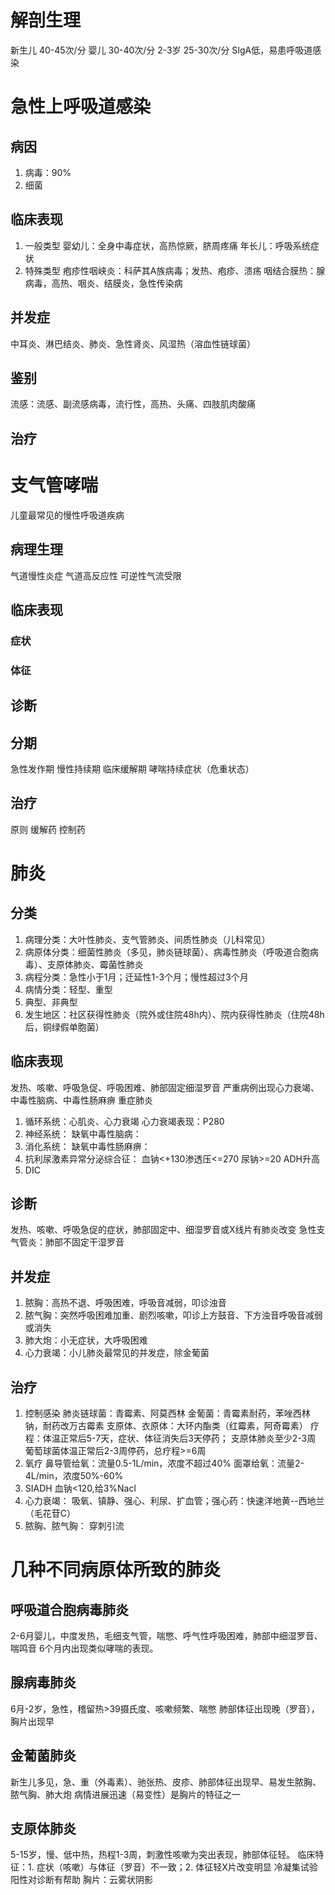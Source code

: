 # 解剖生理
新生儿 40-45次/分
婴儿 30-40次/分
2-3岁 25-30次/分
SIgA低，易患呼吸道感染
# 急性上呼吸道感染
## 病因
1. 病毒：90%
2. 细菌
## 临床表现
1. 一般类型
婴幼儿：全身中毒症状，高热惊厥，脐周疼痛
年长儿：呼吸系统症状
2. 特殊类型
	疱疹性咽峡炎：科萨其A族病毒；发热、疱疹、溃疡
	咽结合膜热：腺病毒，高热、咽炎、结膜炎，急性传染病
## 并发症
中耳炎、淋巴结炎、肺炎、急性肾炎、风湿热（溶血性链球菌）
## 鉴别
流感：流感、副流感病毒，流行性，高热、头痛、四肢肌肉酸痛
## 治疗

# 支气管哮喘
儿童最常见的慢性呼吸道疾病
## 病理生理
气道慢性炎症
气道高反应性
可逆性气流受限
## 临床表现
### 症状

### 体征

## 诊断
## 分期
急性发作期
慢性持续期
临床缓解期
哮喘持续症状（危重状态）
## 治疗
原则
缓解药
控制药

# 肺炎
## 分类
1. 病理分类：大叶性肺炎、支气管肺炎、间质性肺炎（儿科常见）
2. 病原体分类：细菌性肺炎（多见，肺炎链球菌）、病毒性肺炎（呼吸道合胞病毒）、支原体肺炎、霉菌性肺炎
3. 病程分类：急性小于1月；迁延性1-3个月；慢性超过3个月
4. 病情分类：轻型、重型
5. 典型、非典型
6. 发生地区：社区获得性肺炎（院外或住院48h内）、院内获得性肺炎（住院48h后，铜绿假单胞菌）
## 临床表现
发热、咳嗽、呼吸急促、呼吸困难、肺部固定细湿罗音
严重病例出现心力衰竭、中毒性脑病、中毒性肠麻痹
重症肺炎
1. 循环系统：心肌炎、心力衰竭
心力衰竭表现：P280
2. 神经系统：
缺氧中毒性脑病：
3. 消化系统：
缺氧中毒性肠麻痹：
4. 抗利尿激素异常分泌综合征：
血钠<+130渗透压<=270
尿钠>=20
ADH升高
5. DIC
## 诊断
发热、咳嗽、呼吸急促的症状，肺部固定中、细湿罗音或X线片有肺炎改变
急性支气管炎：肺部不固定干湿罗音
## 并发症
1. 脓胸：高热不退、呼吸困难，呼吸音减弱，叩诊浊音
2. 脓气胸：突然呼吸困难加重、剧烈咳嗽，叩诊上方鼓音、下方浊音呼吸音减弱或消失
3. 肺大炮：小无症状，大呼吸困难
4. 心力衰竭：小儿肺炎最常见的并发症，除金葡菌
## 治疗
1. 控制感染
肺炎链球菌：青霉素、阿莫西林
金葡菌：青霉素耐药，苯唑西林钠，耐药改万古霉素
支原体、衣原体：大环内酯类（红霉素，阿奇霉素）
疗程：体温正常后5-7天，症状、体征消失后3天停药；
支原体肺炎至少2-3周
葡萄球菌体温正常后2-3周停药，总疗程>=6周
2. 氧疗
鼻导管给氧：流量0.5-1L/min，浓度不超过40%
面罩给氧：流量2-4L/min，浓度50%-60%
3. SIADH
血钠<120,给3%Nacl
4. 心力衰竭：
吸氧、镇静、强心、利尿、扩血管；强心药：快速洋地黄--西地兰（毛花苷C）
5. 脓胸、脓气胸：
穿刺引流
# 几种不同病原体所致的肺炎
## 呼吸道合胞病毒肺炎
2-6月婴儿，中度发热，毛细支气管，喘憋、呼气性呼吸困难，肺部中细湿罗音、喘鸣音
6个月内出现类似哮喘的表现。
## 腺病毒肺炎
6月-2岁，急性，稽留热>39摄氏度、咳嗽频繁、喘憋
肺部体征出现晚（罗音），胸片出现早
## 金葡菌肺炎
新生儿多见，急、重（外毒素）、驰张热、皮疹、肺部体征出现早、易发生脓胸、脓气胸、肺大炮
病情进展迅速（易变性）是胸片的特征之一
## 支原体肺炎
5-15岁，慢、低中热，热程1-3周，刺激性咳嗽为突出表现，肺部体征轻。
临床特征：1. 症状（咳嗽）与体征（罗音）不一致；2. 体征轻X片改变明显
冷凝集试验阳性对诊断有帮助
胸片：云雾状阴影
## 
